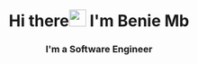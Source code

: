 <h1 align="center">Hi there<img src="https://raw.githubusercontent.com/iampavangandhi/iampavangandhi/master/gifs/Hi.gif" width="30px"> I'm Benie Mb</h1>
<h3 align="center">I'm a Software Engineer</h3>



